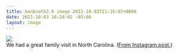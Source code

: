 ```yaml
---
title: kenbooth2.0 image 2021-10-03T21:16:07+0000
date: 2021-10-03 16:24:02 -05:00
layout: image
---
```


<img src="https://dl.dropboxusercontent.com/s/taysvho7laqb7m3/244018837_287024006346408_6756511650440029990_n?dl=0"><br>
We had a great family visit in North Carolina. (<a href="https://www.instagram.com/p/CUlMsBHrEga/">From Instagram post.</a>)